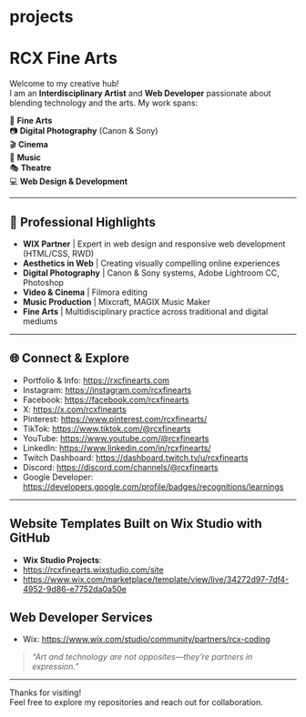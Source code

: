 # projects

# RCX Fine Arts

Welcome to my creative hub!  
I am an **Interdisciplinary Artist** and **Web Developer** passionate about blending technology and the arts. My work spans:

🎨 **Fine Arts**  
📷 **Digital Photography** (Canon & Sony)  
🎬 **Cinema**  
🎵 **Music**  
🎭 **Theatre**  
💻 **Web Design & Development**

---

## 🚀 Professional Highlights

- **WIX Partner** | Expert in web design and responsive web development (HTML/CSS, RWD)  
- **Aesthetics in Web** | Creating visually compelling online experiences  
- **Digital Photography** | Canon & Sony systems, Adobe Lightroom CC, Photoshop  
- **Video & Cinema** | Filmora editing  
- **Music Production** | Mixcraft, MAGIX Music Maker  
- **Fine Arts** | Multidisciplinary practice across traditional and digital mediums

---

## 🌐 Connect & Explore

- Portfolio & Info: https://rxcfinearts.com  
- Instagram: https://instagram.com/rcxfinearts  
- Facebook: https://facebook.com/rcxfinearts  
- X: https://x.com/rcxfinearts  
- Pinterest: https://www.pinterest.com/rcxfinearts/  
- TikTok: https://www.tiktok.com/@rcxfinearts  
- YouTube: https://www.youtube.com/@rcxfinearts  
- LinkedIn: https://www.linkedin.com/in/rcxfinearts/  
- Twitch Dashboard: https://dashboard.twitch.tv/u/rcxfinearts  
- Discord: https://discord.com/channels/@rcxfinearts
- Google Developer: https://developers.google.com/profile/badges/recognitions/learnings

---

<!-- Optionally add favorite projects, social links, or a personal motto here! -->

## Website Templates Built on Wix Studio with GitHub 
- **Wix Studio Projects**:
- https://rcxfinearts.wixstudio.com/site
- https://www.wix.com/marketplace/template/view/live/34272d97-7df4-4952-9d86-e7752da0a50e

## Web Developer Services
- Wix: https://www.wix.com/studio/community/partners/rcx-coding

> _“Art and technology are not opposites—they’re partners in expression.”_

---

Thanks for visiting!  
Feel free to explore my repositories and reach out for collaboration.
